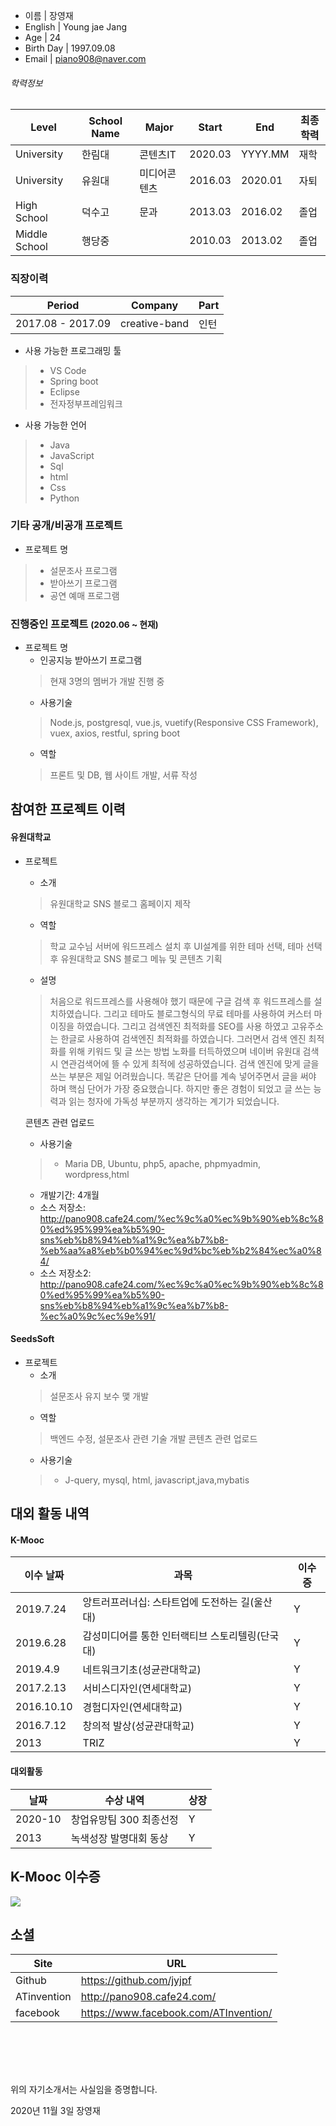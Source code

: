  - 이름 | 장영재
 - English | Young jae Jang
 - Age        | 24
 - Birth Day  | 1997.09.08
 - Email      | piano908@naver.com

###### 학력정보

Level       | School Name    | Major            | Start   | End     | 최종학력
------------|----------------|------------------|---------|---------|--------
University  | 한림대  | 콘텐츠IT | 2020.03 | YYYY.MM |  재학
University  | 유원대  | 미디어콘텐츠 | 2016.03 | 2020.01  | 자퇴
High School | 덕수고 |       문과           | 2013.03 | 2016.02 | 졸업 |
Middle School | 행당중 |                  | 2010.03 | 2013.02 | 졸업 |

### 직장이력
Period            | Company      | Part                    
------------------|--------------|-----------------------------
2017.08 - 2017.09  | creative-band | 인턴

* 사용 가능한 프로그래밍 툴
> - VS Code
> - Spring boot
> - Eclipse
> - 전자정부프레임워크

* 사용 가능한 언어
> - Java
> - JavaScript
> - Sql
> - html
> - Css
> - Python

### 기타 공개/비공개 프로젝트
* 프로젝트 명  
> - 설문조사 프로그램
> - 받아쓰기 프로그램
> - 공연 예매 프로그램

### 진행중인 프로젝트 <small>(2020.06 ~ 현재)</small>

* 프로젝트 명
  - 인공지능 받아쓰기 프로그램  
  > 현재 3명의 멤버가 개발 진행 중 
  - 사용기술  
  > Node.js, postgresql, vue.js, vuetify(Responsive CSS Framework), vuex, axios, restful, spring boot
  - 역할  
  > 프론트 및 DB, 웹 사이트 개발, 서류 작성
## 참여한 프로젝트 이력

#### 유원대학교
* 프로젝트
  - 소개  
  > 유원대학교 SNS 블로그 홈페이지 제작  
  - 역할  
  > 학교 교수님 서버에 워드프레스 설치 후 UI설계를 위한 테마 선택, 테마 선택 후 유원대학교 SNS 블로그 메뉴 및 콘텐츠 기획
  - 설명
  > 처음으로 워드프레스를 사용해야 했기 때문에 구글 검색 후 워드프레스를 설치하였습니다. 그리고 테마도 블로그형식의 무료 테마를 사용하여
  커스터 마이징을 하였습니다. 그리고 검색엔진 최적화를 SEO를 사용 하였고 고유주소는 한글로 사용하여 검색엔진 최적화를 하였습니다. 그러면서
  검색 엔진 최적화를 위해 키워드 및 글 쓰는 방법 노화를 터득하였으며 네이버 유원대 검색시 연관검색어에 뜰 수 있게 최적에 성공하였습니다.
  검색 엔진에 맞게 글을 쓰는 부분은 제일 어려웠습니다. 똑같은 단어를 계속 넣어주면서 글을 써야 하며 핵심 단어가 가장 중요했습니다.
  하지만 좋은 경험이 되었고 글 쓰는 능력과 읽는 청자에 가독성 부분까지 생각하는 계기가 되었습니다.
  
    콘텐츠 관련 업로드
  - 사용기술  
  > * Maria DB, Ubuntu, php5, apache, phpmyadmin, wordpress,html
  - 개발기간: 4개월  
  - 소스 저장소: http://pano908.cafe24.com/%ec%9c%a0%ec%9b%90%eb%8c%80%ed%95%99%ea%b5%90-sns%eb%b8%94%eb%a1%9c%ea%b7%b8-%eb%aa%a8%eb%b0%94%ec%9d%bc%eb%b2%84%ec%a0%84/
  - 소스 저장소2: http://pano908.cafe24.com/%ec%9c%a0%ec%9b%90%eb%8c%80%ed%95%99%ea%b5%90-sns%eb%b8%94%eb%a1%9c%ea%b7%b8-%ec%a0%9c%ec%9e%91/
  
#### SeedsSoft
* 프로젝트
  - 소개  
  > 설문조사 유지 보수 맻 개발
  - 역할  
  > 백엔드 수정, 설문조사 관련 기술 개발
    콘텐츠 관련 업로드
  - 사용기술  
  > * J-query, mysql, html, javascript,java,mybatis





## 대외 활동 내역
#### K-Mooc
이수 날짜 | 과목     | 이수증
------------|---------|-----------------------------
2019.7.24 | 앙트러프러너십: 스타트업에 도전하는 길(울산대) | Y
2019.6.28 | 감성미디어를 통한 인터랙티브 스토리텔링(단국대) | Y
2019.4.9 | 네트워크기초(성균관대학교) | Y
2017.2.13 | 서비스디자인(연세대학교) | Y
2016.10.10     | 경험디자인(연세대학교)   | Y
2016.7.12    | 창의적 발상(성균관대학교)   | Y
2013 | TRIZ | Y


#### 대외활동
날짜 | 수상 내역     | 상장
------------|---------|-----------------------------
2020-10    | 창업유망팀 300 최종선정   | Y
2013 | 녹색성장 발명대회 동상 | Y

## K-Mooc 이수증
![](https://github.com/jyjpf/resume/blob/main/picture/%EA%B9%83%ED%97%88%EB%B8%8C.jpg)

## 소셜
Site     | URL
---------|-------------------------------
Github   | https://github.com/jyjpf
ATinvention | http://pano908.cafe24.com/
facebook | https://www.facebook.com/ATInvention/

<br><br>
---
위의 자기소개서는 사실임을 증명합니다.

2020년 11월 3일
장영재
